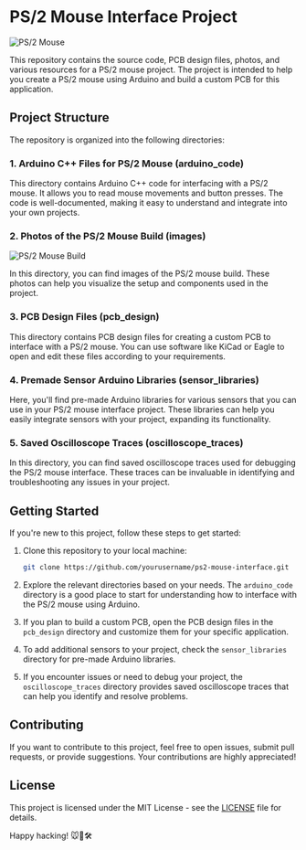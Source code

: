 # PS/2 Mouse Interface Project

![PS/2 Mouse](images/ps2_mouse.jpg)

This repository contains the source code, PCB design files, photos, and various resources for a PS/2 mouse project. The project is intended to help you create a PS/2 mouse using Arduino and build a custom PCB for this application.

## Project Structure

The repository is organized into the following directories:

### 1. Arduino C++ Files for PS/2 Mouse (arduino_code)

This directory contains Arduino C++ code for interfacing with a PS/2 mouse. It allows you to read mouse movements and button presses. The code is well-documented, making it easy to understand and integrate into your own projects.

### 2. Photos of the PS/2 Mouse Build (images)

![PS/2 Mouse Build](images/ps2_mouse_build.jpg)

In this directory, you can find images of the PS/2 mouse build. These photos can help you visualize the setup and components used in the project.

### 3. PCB Design Files (pcb_design)

This directory contains PCB design files for creating a custom PCB to interface with a PS/2 mouse. You can use software like KiCad or Eagle to open and edit these files according to your requirements.

### 4. Premade Sensor Arduino Libraries (sensor_libraries)

Here, you'll find pre-made Arduino libraries for various sensors that you can use in your PS/2 mouse interface project. These libraries can help you easily integrate sensors with your project, expanding its functionality.

### 5. Saved Oscilloscope Traces (oscilloscope_traces)

In this directory, you can find saved oscilloscope traces used for debugging the PS/2 mouse interface. These traces can be invaluable in identifying and troubleshooting any issues in your project.

## Getting Started

If you're new to this project, follow these steps to get started:

1. Clone this repository to your local machine:

   ```bash
   git clone https://github.com/yourusername/ps2-mouse-interface.git
   ```

2. Explore the relevant directories based on your needs. The `arduino_code` directory is a good place to start for understanding how to interface with the PS/2 mouse using Arduino.

3. If you plan to build a custom PCB, open the PCB design files in the `pcb_design` directory and customize them for your specific application.

4. To add additional sensors to your project, check the `sensor_libraries` directory for pre-made Arduino libraries.

5. If you encounter issues or need to debug your project, the `oscilloscope_traces` directory provides saved oscilloscope traces that can help you identify and resolve problems.

## Contributing

If you want to contribute to this project, feel free to open issues, submit pull requests, or provide suggestions. Your contributions are highly appreciated!

## License

This project is licensed under the MIT License - see the [LICENSE](LICENSE) file for details.

Happy hacking! 🐭🔌🛠️
